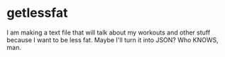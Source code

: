 # getlessfat
I am making a text file that will talk about my workouts and other stuff because I want to be less fat. Maybe I'll turn it into JSON? Who KNOWS, man.
